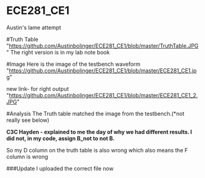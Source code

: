ECE281_CE1
==========

Austin's lame attempt 

#Truth Table 
"https://github.com/Austinbolinger/ECE281_CE1/blob/master/TruthTable.JPG" 
The right version is in my lab note book

#Image
Here is the image of the testbench waveform
"https://github.com/Austinbolinger/ECE281_CE1/blob/master/ECE281_CE1.jpg"

new link- for right output
"https://github.com/Austinbolinger/ECE281_CE1/blob/master/ECE281_CE1_2.JPG"

#Analysis
The Truth table matched the image from the testbench.(*not really see below)



**C3C Hayden - explained to me the day of why we had different results. I did not, in my code, assign B_not to not B.**

So my D column on the truth table is also wrong which also means the F column is wrong


###Update
I uploaded the correct file now
